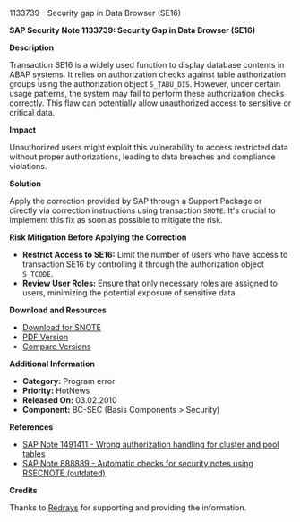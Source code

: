1133739 - Security gap in Data Browser (SE16)

**SAP Security Note 1133739: Security Gap in Data Browser (SE16)**

**Description**

Transaction SE16 is a widely used function to display database contents in ABAP systems. It relies on authorization checks against table authorization groups using the authorization object `S_TABU_DIS`. However, under certain usage patterns, the system may fail to perform these authorization checks correctly. This flaw can potentially allow unauthorized access to sensitive or critical data.

**Impact**

Unauthorized users might exploit this vulnerability to access restricted data without proper authorizations, leading to data breaches and compliance violations.

**Solution**

Apply the correction provided by SAP through a Support Package or directly via correction instructions using transaction `SNOTE`. It's crucial to implement this fix as soon as possible to mitigate the risk.

**Risk Mitigation Before Applying the Correction**

- **Restrict Access to SE16:** Limit the number of users who have access to transaction SE16 by controlling it through the authorization object `S_TCODE`.
- **Review User Roles:** Ensure that only necessary roles are assigned to users, minimizing the potential exposure of sensitive data.

**Download and Resources**

- [Download for SNOTE](https://notesdownloads.sap.com/note/0040000006750602017)
- [PDF Version](https://userapps.support.sap.com/sap/support/sfm/notes/print/0001133739?language=en-US&token=5486493281BF169AFC9160469046089F)
- [Compare Versions](https://me.sap.com/notesLatestChanges/0001133739/E/diff)

**Additional Information**

- **Category:** Program error
- **Priority:** HotNews
- **Released On:** 03.02.2010
- **Component:** BC-SEC (Basis Components > Security)

**References**

- [SAP Note 1491411 - Wrong authorization handling for cluster and pool tables](https://me.sap.com/notes/1491411)
- [SAP Note 888889 - Automatic checks for security notes using RSECNOTE (outdated)](https://me.sap.com/notes/888889)

**Credits**

Thanks to [Redrays](https://redrays.io) for supporting and providing the information.